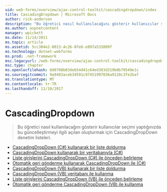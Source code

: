 ```yaml
---
uid: web-forms/overview/ajax-control-toolkit/cascadingdropdown/index
title: CascadingDropdown | Microsoft Docs
author: rick-anderson
description: "Bu öğretici nasıl kullanılacağını gösterir kullanıcılar seçimi yaptığınızda bu güncelleştirmeyi ilgili açılan oluşturmak için CascadingDropDown denetim listeleri."
ms.author: aspnetcontent
manager: wpickett
ms.date: 11/14/2011
ms.topic: article
ms.assetid: 5cc304e2-0013-4c26-8fe6-e897a533809f
ms.technology: dotnet-webforms
ms.prod: .net-framework
msc.legacyurl: /web-forms/overview/ajax-control-toolkit/cascadingdropdown
msc.type: chapter
ms.openlocfilehash: 8d0708b03deb54d41c64ed383d319b0b70549e1c
ms.sourcegitcommit: 9a9483aceb34591c97451997036a9120c3fe2baf
ms.translationtype: MT
ms.contentlocale: tr-TR
ms.lasthandoff: 11/10/2017
---
```

<a name="cascadingdropdown"></a>CascadingDropdown
====================
> Bu öğretici nasıl kullanılacağını gösterir kullanıcılar seçimi yaptığınızda bu güncelleştirmeyi ilgili açılan oluşturmak için CascadingDropDown denetim listeleri.


- [CascadingDropDown (C#) kullanarak bir liste doldurma](filling-a-list-using-cascadingdropdown-cs.md)
- [CascadingDropDown kullanarak bir veritabanıyla (C#)](using-cascadingdropdown-with-a-database-cs.md)
- [Liste girişlerini CascadingDropDown (C#) ile önceden belirleme](presetting-list-entries-with-cascadingdropdown-cs.md)
- [Otomatik geri gönderme kullanarak CascadingDropDown ile (C#)](using-auto-postback-with-cascadingdropdown-cs.md)
- [CascadingDropDown (VB) kullanarak bir liste doldurma](filling-a-list-using-cascadingdropdown-vb.md)
- [CascadingDropDown (VB) veritabanı ile kullanma](using-cascadingdropdown-with-a-database-vb.md)
- [Liste girişlerini CascadingDropDown (VB) ile önceden belirleme](presetting-list-entries-with-cascadingdropdown-vb.md)
- [Otomatik geri gönderme CascadingDropDown (VB) ile kullanma](using-auto-postback-with-cascadingdropdown-vb.md)
